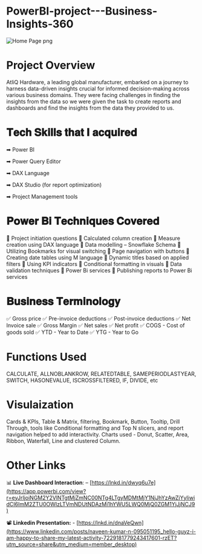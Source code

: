 # PowerBI-project---Business-Insights-360

![Home Page png](https://github.com/Inderpanda/Power_Bi_Project_1---Business_Insights_360/assets/138003751/1d1aba16-ead2-40af-83a5-66cab30f1d67)

# Project Overview
AtliQ Hardware, a leading global manufacturer, embarked on a journey to harness data-driven insights crucial for informed decision-making across various business domains. They were facing challenges in finding the insights from the data so we were given the task to create reports and dashboards and find the insights from the data they provided to us.

# 𝐓𝐞𝐜𝐡 𝐒𝐤𝐢𝐥𝐥𝐬 𝐭𝐡𝐚𝐭 𝐈 𝐚𝐜𝐪𝐮𝐢𝐫𝐞𝐝
➡ Power BI


➡ Power Query Editor


➡ DAX Language


➡ DAX Studio (for report optimization)


➡ Project Management tools

# 𝐏𝐨𝐰𝐞𝐫 𝐁𝐢 𝐓𝐞𝐜𝐡𝐧𝐢𝐪𝐮𝐞𝐬 𝐂𝐨𝐯𝐞𝐫𝐞𝐝
🔹 Project initiation questions
🔹 Calculated column creation
🔹 Measure creation using DAX language
🔹 Data modelling – Snowflake Schema
🔹 Utilizing Bookmarks for visual switching
🔹 Page navigation with buttons
🔹 Creating date tables using M language
🔹 Dynamic titles based on applied filters
🔹 Using KPI indicators
🔹 Conditional formatting in visuals 
🔹 Data validation techniques
🔹 Power Bi services
🔹 Publishing reports to Power Bi services

 
# 𝐁𝐮𝐬𝐢𝐧𝐞𝐬𝐬 𝐓𝐞𝐫𝐦𝐢𝐧𝐨𝐥𝐨𝐠𝐲
✅ Gross price
✅ Pre-invoice deductions
✅ Post-invoice deductions
✅ Net Invoice sale
✅ Gross Margin
✅ Net sales
✅ Net profit
✅ COGS - Cost of goods sold
✅ YTD - Year to Date
✅ YTG - Year to Go

# Functions Used
CALCULATE, ALLNOBLANKROW, RELATEDTABLE, SAMEPERIODLASTYEAR, SWITCH, HASONEVALUE, ISCROSSFILTERED, IF, DIVIDE, etc

# Visulaization
Cards & KPIs, Table & Matrix, filtering, Bookmark, Button, Tooltip, Drill Through, tools like Conditional formatting and Top N slicers, and report navigation helped to add interactivity. Charts used - Donut, Scatter, Area, Ribbon, Waterfall, Line and clustered Column.

# Other Links
📊 **Live Dashboard Interaction**: – [https://lnkd.in/dwyq6u7e](https://app.powerbi.com/view?r=eyJrIjoiNGM2Y2VlNTgtMjZmNC00NTg4LTgyMDMtMjY1NjJhYzAwZjYyIiwidCI6ImM2ZTU0OWIzLTVmNDUtNDAzMi1hYWU5LWQ0MjQ0ZGM1YjJjNCJ9)

📽️ **Linkedin Presentation:** - [https://lnkd.in/dnaVeQwn](https://www.linkedin.com/posts/naveen-kumar-n-095051195_hello-guyz-i-am-happy-to-share-my-latest-activity-7229181779243417601-rzET?utm_source=share&utm_medium=member_desktop)


